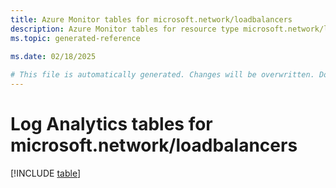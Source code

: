 ```yaml
---
title: Azure Monitor tables for microsoft.network/loadbalancers
description: Azure Monitor tables for resource type microsoft.network/loadbalancers
ms.topic: generated-reference
   
ms.date: 02/18/2025

# This file is automatically generated. Changes will be overwritten. Do not change this file directly.
---
```


# Log Analytics tables for microsoft.network/loadbalancers  

[!INCLUDE [table](~/reusable-content/ce-skilling/azure/includes/azure-monitor/reference/tables/microsoft-network_loadbalancers-include.md)]


